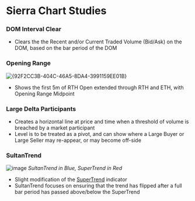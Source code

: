 # Sierra Chart Studies
### DOM Interval Clear
- Clears the the Recent and/or Current Traded Volume (Bid/Ask) on the DOM, based on the bar period of the DOM
### Opening Range
![{92F2CC3B-404C-46A5-8DA4-3991159EE01B}](https://github.com/user-attachments/assets/b3dfab0f-aafb-4196-8c29-7f0df150eaf0)
- Shows the first 5m of RTH Open extended through RTH and ETH, with Opening Range Midpoint
### Large Delta Participants
- Creates a horizontal line at price and time when a threshold of volume is breached by a market participant
- Level is to be treated as a pivot, and can show where a Large Buyer or Large Seller may re-appear, or may become off-side
### SultanTrend
![image](https://github.com/user-attachments/assets/a3ae58a2-6de9-442b-b3a3-8c151797846b)
*SultanTrend in Blue, SuperTrend in Red*
- Slight modification of the [SuperTrend](https://www.sierrachart.com/index.php?page=doc/StudiesReference.php&ID=519) indicator
- SultanTrend focuses on ensuring that the trend has flipped after a full bar period has passed above/below the SuperTrend

